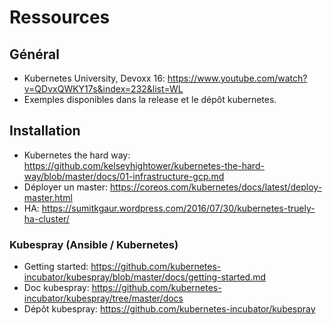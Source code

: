 # Ressources

## Général

- Kubernetes University, Devoxx 16: https://www.youtube.com/watch?v=QDvxQWKY17s&index=232&list=WL
- Exemples disponibles dans la release et le dépôt kubernetes.

## Installation

- Kubernetes the hard way: https://github.com/kelseyhightower/kubernetes-the-hard-way/blob/master/docs/01-infrastructure-gcp.md
- Déployer un master: https://coreos.com/kubernetes/docs/latest/deploy-master.html
- HA: https://sumitkgaur.wordpress.com/2016/07/30/kubernetes-truely-ha-cluster/

### Kubespray (Ansible / Kubernetes)

- Getting started: https://github.com/kubernetes-incubator/kubespray/blob/master/docs/getting-started.md
- Doc kubespray: https://github.com/kubernetes-incubator/kubespray/tree/master/docs
- Dépôt kubespray: https://github.com/kubernetes-incubator/kubespray